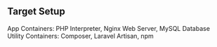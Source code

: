 ## Target Setup

App Containers: PHP Interpreter, Nginx Web Server, MySQL Database  
Utility Containers: Composer, Laravel Artisan, npm


